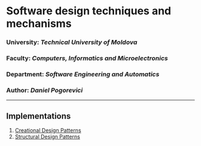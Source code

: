 # Software design techniques and mechanisms

### University: _Technical University of Moldova_
### Faculty: _Computers, Informatics and Microelectronics_
### Department: _Software Engineering and Automatics_
### Author: _Daniel Pogorevici_

----

## Implementations

1. [Creational Design Patterns](https://github.com/dann1kk/TMPS/blob/main/Design_Patterns/Creational/README.md)
2. [Structural Design Patterns](https://github.com/dann1kk/TMPS/blob/main/Design_Patterns/Structural/README.md)
